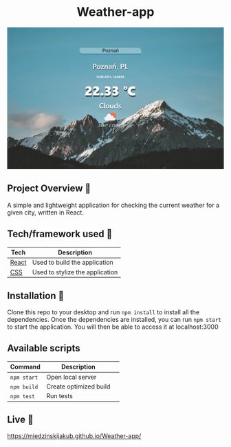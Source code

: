 


<h1 align="center">Weather-app</h1>

<p align="center">
  <a >
    <img src="./src/components/screen.png"
         alt="Screenshot">
  </a>
</p>

## Project Overview 🎉
A simple and lightweight application for checking the current weather for a given city, written in React.


## Tech/framework used 🔧

| Tech                                                    | Description                              |
| ------------------------------------------------------- | ---------------------------------------- |
| [React]()                           | Used to build the application   |
| [CSS](X)                           | Used to stylize the application|



## Installation 💾
Clone this repo to your desktop and run  `npm install`  to install all the dependencies.
Once the dependencies are installed, you can run  `npm start`  to start the application. You will then be able to access it at localhost:3000
## Available scripts

| Command                   | Description                   |     |
| ------------------------- | ----------------------------- | --- |
| `npm start`           | Open local server             |     
| `npm build`           | Create optimized build        |     
| `npm test`            | Run tests                     |     


## Live 📍
https://miedzinskijakub.github.io/Weather-app/


